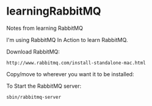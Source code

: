 learningRabbitMQ
================

Notes from learning RabbitMQ


I'm using RabbitMQ In Action to learn RabbitMQ.

Download RabbitMQ:
```
http://www.rabbitmq.com/install-standalone-mac.html
```  

Copy/move to wherever you want it to be installed:

To Start the RabbitMQ server:

```
sbin/rabbitmq-server
```
